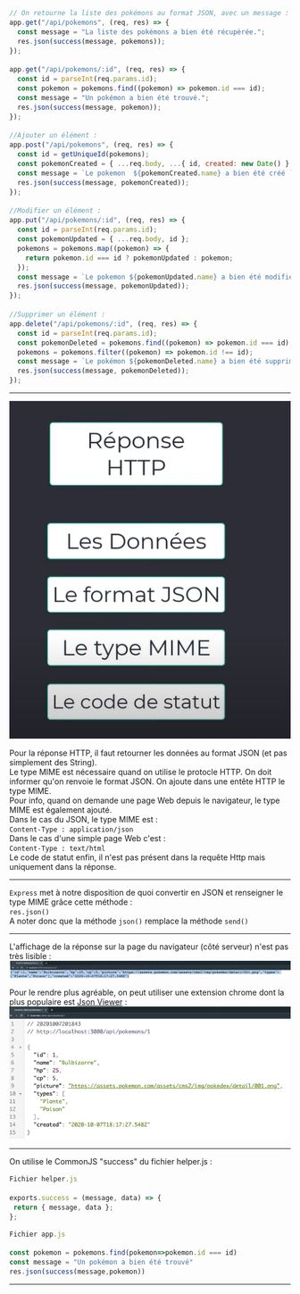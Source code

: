 ```js
// On retourne la liste des pokémons au format JSON, avec un message :
app.get("/api/pokemons", (req, res) => {
  const message = "La liste des pokémons a bien été récupérée.";
  res.json(success(message, pokemons));
});

app.get("/api/pokemons/:id", (req, res) => {
  const id = parseInt(req.params.id);
  const pokemon = pokemons.find((pokemon) => pokemon.id === id);
  const message = "Un pokémon a bien été trouvé.";
  res.json(success(message, pokemon));
});

//Ajouter un élément :
app.post("/api/pokemons", (req, res) => {
  const id = getUniqueId(pokemons);
  const pokemonCreated = { ...req.body, ...{ id, created: new Date() } };
  const message = `Le pokemon  ${pokemonCreated.name} a bien été créé `;
  res.json(success(message, pokemonCreated));
});

//Modifier un élément :
app.put("/api/pokemons/:id", (req, res) => {
  const id = parseInt(req.params.id);
  const pokemonUpdated = { ...req.body, id };
  pokemons = pokemons.map((pokemon) => {
    return pokemon.id === id ? pokemonUpdated : pokemon;
  });
  const message = `Le pokemon ${pokemonUpdated.name} a bien été modifié `;
  res.json(success(message, pokemonUpdated));
});

//Supprimer un élément :
app.delete("/api/pokemons/:id", (req, res) => {
  const id = parseInt(req.params.id);
  const pokemonDeleted = pokemons.find((pokemon) => pokemon.id === id);
  pokemons = pokemons.filter((pokemon) => pokemon.id !== id);
  const message = `Le pokémon ${pokemonDeleted.name} a bien été supprimé `;
  res.json(success(message, pokemonDeleted));
});
```

---

![schema](/images/respJSON.png)

Pour la réponse HTTP, il faut retourner les données au format JSON (et pas simplement des String).  
Le type MIME est nécessaire quand on utilise le protocle HTTP. On doit informer qu'on renvoie le format JSON. On ajoute dans une entête HTTP le type MIME.  
Pour info, quand on demande une page Web depuis le navigateur, le type MIME est également ajouté.  
Dans le cas du JSON, le type MIME est :  
`Content-Type : application/json`  
Dans le cas d'une simple page Web c'est :  
`Content-Type : text/html`  
Le code de statut enfin, il n'est pas présent dans la requête Http mais uniquement dans la réponse.

---

`Express` met à notre disposition de quoi convertir en JSON et renseigner le type MIME grâce cette méthode :  
`res.json()`  
A noter donc que la méthode `json()` remplace la méthode `send()`

---

L'affichage de la réponse sur la page du navigateur (côté serveur) n'est pas très lisible :  
![respJson1](/images/respNav2.png)

Pour le rendre plus agréable, on peut utiliser une extension chrome dont la plus populaire est [Json Viewer](https://chrome.google.com/webstore/detail/json-viewer/gbmdgpbipfallnflgajpaliibnhdgobh) :  
 ![respJson2](/images/respNav1.png)

---

On utilise le CommonJS "success" du fichier helper.js :

```js
Fichier helper.js

exports.success = (message, data) => {
 return { message, data };
};
```

```js
Fichier app.js

const pokemon = pokemons.find(pokemon=>pokemon.id === id)
const message = "Un pokémon a bien été trouvé"
res.json(success(message,pokemon))
```

---
